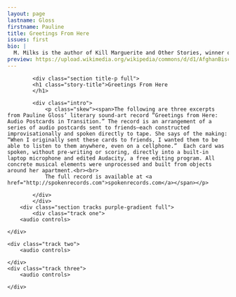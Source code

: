 ```yaml
---
layout: page
lastname: Gloss
firstname: Pauline
title: Greetings From Here
issues: first
bio: |
  M. Milks is the author of Kill Marguerite and Other Stories, winner of the 2015 Devil’s Kitchen Reading Award in Fiction and a Lambda Literary Award finalist; as well as three chapbooks, most recently The Feels, an exploration of fan fiction and affect. They are editor of The &NOW Awards 3: The Best Innovative Writing, 2011-2013 and co-editor of Asexualities: Feminist and Queer Perspectives.
preview: https://upload.wikimedia.org/wikipedia/commons/d/d1/AfghanBiscuit.jpg
---
```


<style>



.intro {
	width: 90%;
	color: #ffffff;
	margin: 0 auto;

}

.story-title {
	text-align: center;
	padding-top: 5%;
}

.tracks {
	position: relative;
}
.track {
	width: 90%;
	position: absolute;
}

p {
	font-size: 1.2em;
}


.one {
	top: 10%;
	left: 5%;
}

.two {
	top: 30%;
	left: 5%;

}

.three {
	top: 50%;
	left: 5%;

}


.plyr--audio .plyr__controls {
	background: transparent;
	border: 2px solid #54EA66;
}

@media screen and (min-width: 800px) {

.story-wrapper {
	height: 100%;
}

.intro {
	width: 30%;
	
	}

	p.skew span {
  display: block;
  font-style: italic;
  transform: rotate(0deg);
  transition: transform 8s 0.2s cubic-bezier(0,.87,.16,1);
}
.loaded p.skew {
  transform: rotate(-7deg);
}
.loaded p.skew span {
  transform: rotate(-7deg);
}

.track {
	width: 30%;
}

.one {
	top: 10%;
	left: 20%;
}

.two {
	top: 30%;
	left: 40%;
}

.three {
	top: 50%;
	left: 60%;
}

}
</style>

<div class="story-wrapper">


			<div class="section title-p full">
			<h1 class="story-title">Greetings From Here
			</h1>

			<div class="intro">
				<p class="skew"><span>The following are three excerpts from Pauline Gloss’ literary sound-art record “Greetings from Here: Audio Postcards in Transition.” The record is an arrangement of a series of audio postcards sent to friends—each constructed improvisationally and spoken directly to tape. She says of the making: “When I originally sent these cards to friends, I wanted them to be able to listen to them anywhere, even on a cellphone.”  Each card was spoken, without pre-writing or scoring, directly into a built-in laptop microphone and edited Audacity, a free editing program. All concrete musical elements were unprocessed and built from objects around her apartment.<br><br>
				The full record is available at <a href="http://spokenrecords.com">spokenrecords.com</a></span></p> 

			</div>
			</div>
		<div class="section tracks purple-gradient full">
			<div class="track one">
		<audio controls>
  <source src="../../assets/audio/issues/01_first/1typewritteninStone.wav" type="audio/wav">
</audio>

	</div>

	<div class="track two">
		<audio controls>
  <source src="../../assets/audio/issues/01_first/2_nylons-and-straitjacket.wav" type="audio/wav">
</audio>

	</div>
	<div class="track three">
		<audio controls>
  <source src="../../assets/audio/issues/01_first/3_naming-the-unnameable.wav" type="audio/wav">
</audio>

	</div>
</div>
</div>